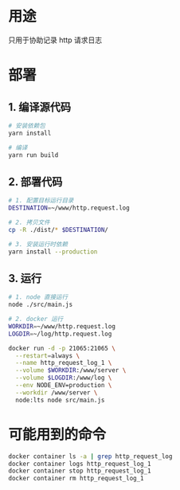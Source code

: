 # 用途

只用于协助记录 http 请求日志

# 部署

## 1. 编译源代码

```bash
# 安装依赖包
yarn install

# 编译
yarn run build
```

## 2. 部署代码

```bash
# 1. 配置目标运行目录
DESTINATION=~/www/http.request.log

# 2. 拷贝文件
cp -R ./dist/* $DESTINATION/

# 3. 安装运行时依赖
yarn install --production
```

## 3. 运行

```bash
# 1. node 直接运行
node ./src/main.js

# 2. docker 运行
WORKDIR=~/www/http.request.log
LOGDIR=~/log/http.request.log

docker run -d -p 21065:21065 \
  --restart=always \
  --name http_request_log_1 \
  --volume $WORKDIR:/www/server \
  --volume $LOGDIR:/www/log \
  --env NODE_ENV=production \
  --workdir /www/server \
  node:lts node src/main.js
```

# 可能用到的命令

```bash
docker container ls -a | grep http_request_log
docker container logs http_request_log_1
docker container stop http_request_log_1
docker container rm http_request_log_1
```
